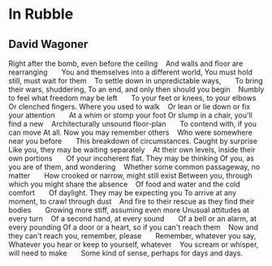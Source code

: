 # In Rubble
## David Wagoner
Right after the bomb, even before the ceiling
   And walls and floor are rearranging
      You and themselves into a different world,
You must hold still, must wait for them
   To settle down in unpredictable ways,
      To bring their wars, shuddering,
To an end, and only then should you begin
   Numbly to feel what freedom may be left
      To your feet or knees, to your elbows
Or clenched fingers. Where you used to walk
   Or lean or lie down or fix your attention
      At a whim or stomp your foot
Or slump in a chair, you'll find a new
   Architecturally unsound floor-plan
      To contend with, if you can move
At all. Now you may remember others
   Who were somewhere near you before
      This breakdown of circumstances. Caught by surprise
Like you, they may be waiting separately
   At their own levels, inside their own portions
      Of your incoherent flat. They may be thinking
Of you, as you are of them, and wondering
   Whether some common passageway, no matter
      How crooked or narrow, might still exist
Between you, through which you might share the absence
   Of food and water and the cold comfort
      Of daylight. They may be expecting you
To arrive at any moment, to crawl through dust
   And fire to their rescue as they find their bodies
      Growing more stiff, assuming even more
Unusual attitudes at every turn
   Of a second hand, at every sound
      Of a bell or an alarm, at every pounding
Of a door or a heart, so if you can't reach them
   Now and they can't reach you, remember, please
      Remember, whatever you say,
Whatever you hear or keep to yourself, whatever
   You scream or whisper, will need to make
      Some kind of sense, perhaps for days and days.